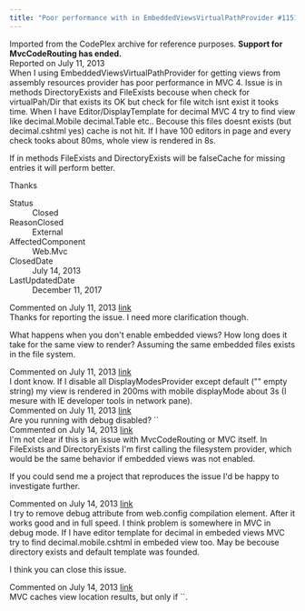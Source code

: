 ```yaml
---
title: "Poor performance with in EmbeddedViewsVirtualPathProvider #1151"
---
```

<div class="note">
   Imported from the CodePlex archive for reference purposes. <b>Support for MvcCodeRouting has ended.</b></div>
<div class="issue-report">
   <div class="issue-header">Reported on 
      <time datetime="2013-07-11T04:46:15.277-07:00" title="2013-07-11T04:46:15.277-07:00">July 11, 2013</time>
   </div>
   <div class="issue-message" markdown="1">When I using EmbeddedViewsVirtualPathProvider for getting views from assembly resources provider has poor performance in MVC 4. Issue is in methods DirectoryExists and FileExists becouse when check for virtualPah/Dir that exists its OK but check for file witch isnt exist it tooks time. When I have Editor/DisplayTemplate for decimal MVC 4 try to find view like decimal.Mobile decimal.Table etc.. Becouse this files doesnt exists (but decimal.cshtml yes) cache is not hit. If I have 100 editors in page and every check tooks about 80ms, whole view is rendered in 8s. 

If in methods FileExists and DirectoryExists will be falseCache for missing entries it will perform better.

Thanks
      
   </div>
   <div class="issue-footer">
      <dl>
         <dt>Status</dt>
         <dd>Closed</dd>
         <dt>ReasonClosed</dt>
         <dd>External</dd>
         <dt>AffectedComponent</dt>
         <dd>Web.Mvc</dd>
         <dt>ClosedDate</dt>
         <dd>
            <time datetime="2013-07-14T22:03:09.503-07:00" title="2013-07-14T22:03:09.503-07:00">July 14, 2013</time>
         </dd>
         <dt>LastUpdatedDate</dt>
         <dd>
            <time datetime="2017-12-11T02:15:56.247-08:00" title="2017-12-11T02:15:56.247-08:00">December 11, 2017</time>
         </dd>
      </dl>
   </div>
</div>
<div id="post105732" class="issue-comment">
   <div class="issue-header">Commented on 
      <time datetime="2013-07-11T09:45:35.507-07:00" title="2013-07-11T09:45:35.507-07:00">July 11, 2013</time> <a href="#post105732" class="post-link">link</a></div>
   <div class="issue-message" markdown="1">Thanks for reporting the issue. I need more clarification though.

What happens when you don't enable embedded views? How long does it take for the same view to render? Assuming the same embedded files exists in the file system.
      
   </div>
</div>
<div id="post105735" class="issue-comment">
   <div class="issue-header">Commented on 
      <time datetime="2013-07-11T10:13:40.293-07:00" title="2013-07-11T10:13:40.293-07:00">July 11, 2013</time> <a href="#post105735" class="post-link">link</a></div>
   <div class="issue-message" markdown="1">I dont know. If I disable all DisplayModesProvider except default ("" empty string) my view is rendered in 200ms with mobile displayMode about 3s (I mesure with IE developer tools in network pane). 
      
   </div>
</div>
<div id="post105745" class="issue-comment">
   <div class="issue-header">Commented on 
      <time datetime="2013-07-11T11:14:08.4-07:00" title="2013-07-11T11:14:08.4-07:00">July 11, 2013</time> <a href="#post105745" class="post-link">link</a></div>
   <div class="issue-message" markdown="1">Are you running with debug disabled? `<compilation debug="false">`
      
   </div>
</div>
<div id="post106012" class="issue-comment">
   <div class="issue-header">Commented on 
      <time datetime="2013-07-14T13:39:02.077-07:00" title="2013-07-14T13:39:02.077-07:00">July 14, 2013</time> <a href="#post106012" class="post-link">link</a></div>
   <div class="issue-message" markdown="1">I'm not clear if this is an issue with MvcCodeRouting or MVC itself. In FileExists and DirectoryExists I'm first calling the filesystem provider, which would be the same behavior if embedded views was not enabled.

If you could send me a project that reproduces the issue I'd be happy to investigate further.
      
   </div>
</div>
<div id="post106024" class="issue-comment">
   <div class="issue-header">Commented on 
      <time datetime="2013-07-14T21:46:26.89-07:00" title="2013-07-14T21:46:26.89-07:00">July 14, 2013</time> <a href="#post106024" class="post-link">link</a></div>
   <div class="issue-message" markdown="1">I try to remove debug attribute from web.config compilation element. After it works good and in full speed. I think problem is somewhere in MVC in debug mode. If I have editor template for decimal in embeded views MVC try to find decimal.mobile.cshtml in embeded view too. May be becouse directory exists and default template was founded.

I think you can close this issue.
      
   </div>
</div>
<div id="post106026" class="issue-comment">
   <div class="issue-header">Commented on 
      <time datetime="2013-07-14T22:02:19.52-07:00" title="2013-07-14T22:02:19.52-07:00">July 14, 2013</time> <a href="#post106026" class="post-link">link</a></div>
   <div class="issue-message" markdown="1">MVC caches view location results, but only if `<compilation debug="false">`.
      
   </div>
</div>